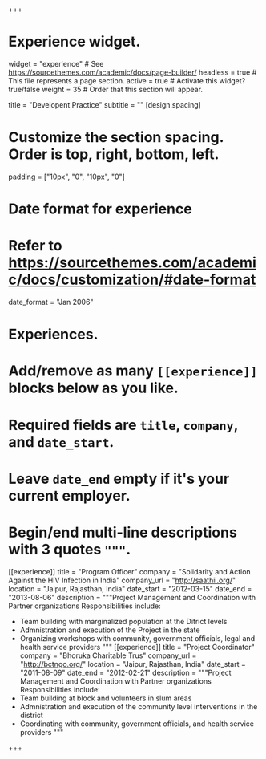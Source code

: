 +++
# Experience widget.
widget = "experience"  # See https://sourcethemes.com/academic/docs/page-builder/
headless = true  # This file represents a page section.
active = true  # Activate this widget? true/false
weight = 35  # Order that this section will appear.

title = "Developent Practice"
subtitle = ""
[design.spacing]
  # Customize the section spacing. Order is top, right, bottom, left.
  padding = ["10px", "0", "10px", "0"]
# Date format for experience
#   Refer to https://sourcethemes.com/academic/docs/customization/#date-format
date_format = "Jan 2006"

# Experiences.
#   Add/remove as many `[[experience]]` blocks below as you like.
#   Required fields are `title`, `company`, and `date_start`.
#   Leave `date_end` empty if it's your current employer.
#   Begin/end multi-line descriptions with 3 quotes `"""`.
[[experience]]
  title = "Program Officer"
  company = "Solidarity and Action Against the HIV Infection in India"
  company_url = "http://saathii.org/"
  location = "Jaipur, Rajasthan, India"
  date_start = "2012-03-15"
  date_end = "2013-08-06"
  description = """Project Management and Coordination with Partner organizations
  Responsibilities include:
  * Team building with marginalized population at the Ditrict levels
  * Admnistration and execution of the Project in the state
  * Organizing workshops with community, government officials, legal and health service providers
  """
[[experience]]
  title = "Project Coordinator"
  company = "Bhoruka Charitable Trus"
  company_url = "http://bctngo.org/"
  location = "Jaipur, Rajasthan, India"
  date_start = "2011-08-09"
  date_end = "2012-02-21"
 description = """Project Management and Coordination with Partner organizations
  Responsibilities include:
  * Team building at block and volunteers in slum areas
  * Admnistration and execution of the community level interventions in the district
  * Coordinating with community, government officials, and health service providers
  """

+++

